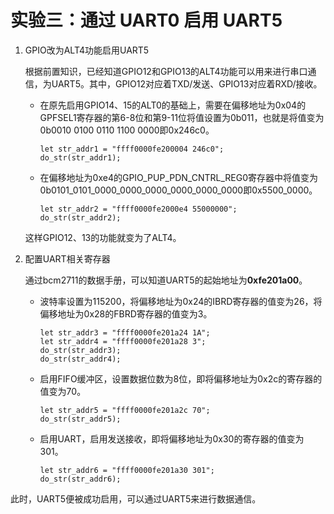 # 实验三：通过 UART0 启用 UART5

1. GPIO改为ALT4功能启用UART5
   
   根据前置知识，已经知道GPIO12和GPIO13的ALT4功能可以用来进行串口通信，为UART5。其中，GPIO12对应着TXD/发送、GPIO13对应着RXD/接收。

   * 在原先启用GPIO14、15的ALT0的基础上，需要在偏移地址为0x04的GPFSEL1寄存器的第6-8位和第9-11位将值设置为0b011，也就是将值变为0b0010 0100 0110 1100 0000即0x246c0。
  
     ```shell
     let str_addr1 = "ffff0000fe200004 246c0";
     do_str(str_addr1);
     ```

   * 在偏移地址为0xe4的GPIO_PUP_PDN_CNTRL_REG0寄存器中将值变为0b0101_0101_0000_0000_0000_0000_0000_0000即0x5500_0000。
  
     ```shell
     let str_addr2 = "ffff0000fe2000e4 55000000";
     do_str(str_addr2);
     ```

   这样GPIO12、13的功能就变为了ALT4。

2. 配置UART相关寄存器

   通过bcm2711的数据手册，可以知道UART5的起始地址为**0xfe201a00**。

   * 波特率设置为115200，将偏移地址为0x24的IBRD寄存器的值变为26，将偏移地址为0x28的FBRD寄存器的值变为3。
  
     ```shell
     let str_addr3 = "ffff0000fe201a24 1A";
     let str_addr4 = "ffff0000fe201a28 3";
     do_str(str_addr3);
     do_str(str_addr4);
     ```

   * 启用FIFO缓冲区，设置数据位数为8位，即将偏移地址为0x2c的寄存器的值变为70。
    
     ```shell
     let str_addr5 = "ffff0000fe201a2c 70";
     do_str(str_addr5);
     ```

   * 启用UART，启用发送接收，即将偏移地址为0x30的寄存器的值变为301。

     ```shell
     let str_addr6 = "ffff0000fe201a30 301";
     do_str(str_addr6);
     ```

此时，UART5便被成功启用，可以通过UART5来进行数据通信。



     

     

